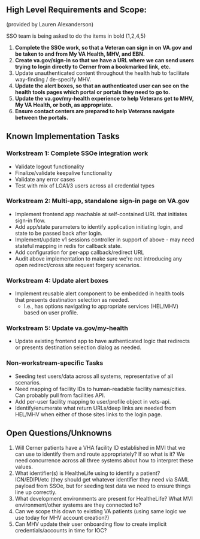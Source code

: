 ## High Level Requirements and Scope:
(provided by Lauren Alexanderson)

SSO team is being asked to do the items in bold (1,2,4,5)
1. **Complete the SSOe work, so that a Veteran can sign in on VA.gov and be taken to and from My VA Health, MHV, and EBN.**
2. **Create va.gov/sign-in so that we have a URL where we can send users trying to login directly to Cerner from a bookmarked link, etc.**
3. Update unauthenticated content throughout the health hub to facilitate way-finding / de-specify MHV.
4. **Update the alert boxes, so that an authenticated user can see on the health tools pages which portal or portals they need to go to.**
5. **Update the va.gov/my-health experience to help Veterans get to MHV, My VA Health, or both, as appropriate.**
6. **Ensure contact centers are prepared to help Veterans navigate between the portals.**

## Known Implementation Tasks
### Workstream 1: Complete SSOe integration work
- Validate logout functionality
- Finalize/validate keepalive functionality
- Validate any error cases
- Test with mix of LOA1/3 users across all credential types

### Workstream 2: Multi-app, standalone sign-in page on VA.gov
- Implement frontend app reachable at self-contained URL that initiates sign-in flow.
- Add app/state parameters to identify application initiating login, and state to be passed back after login.
- Implement/update v1 sessions controller in support of above - may need stateful mapping in redis for callback state.
- Add configuration for per-app callback/redirect URL
- Audit above implementation to make sure we're not introducing any open redirect/cross site request forgery scenarios.

### Workstream 4: Update alert boxes
- Implement reusable alert component to be embedded in health tools that presents destination selection as needed.
  - I.e., has options navigating to appropriate services (HEL/MHV) based on user profile.

### Workstream 5: Update va.gov/my-health
- Update existing frontend app to have authenticated logic that redirects or presents destination selection dialog as needed.

### Non-workstream-specific Tasks
- Seeding test users/data across all systems, representative of all scenarios.
- Need mapping of facility IDs to human-readable facility names/cities. Can probably pull from facilities API. 
- Add per-user facility mapping to user/profile object in vets-api.
- Identify/enumerate what return URLs/deep links are needed from HEL/MHV when either of  those sites links to the login page.

## Open Questions/Unknowns
1. Will Cerner patients have a VHA facility ID established in MVI that we can use to identify them and route appropriately? If so what is it? We need concurrence across all three systems about how to interpret these values.
2. What identifier(s) is HealtheLife using to identify a patient? ICN/EDIPI/etc (they should get whatever identifier they need via SAML payload from SSOe, but for seeding test data we need to ensure things line up correctly.
3. What development environments are present for HealtheLife? What MVI environment/other systems are they connected to?
4. Can we scope this down to existing VA patients (using same logic we use today for MHV account creation?) 
5. Can MHV update their user onboarding flow to create implicit credentials/accounts in time for IOC?
